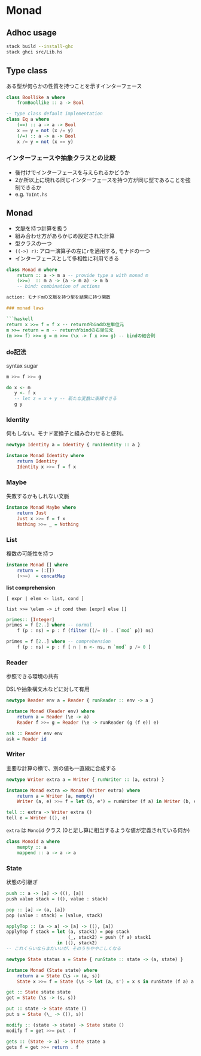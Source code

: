 # Monad

## Adhoc usage

```bash
stack build --install-ghc
stack ghci src/Lib.hs
```

## Type class

ある型が何らかの性質を持つことを示すインターフェース

```haskell
class Boollike a where
    fromBoollike :: a -> Bool

-- type class default implementation
class Eq a where
    (==) :: a -> a -> Bool
    x == y = not (x /= y)
    (/=) :: a -> a -> Bool
    x /= y = not (x == y)
```

### インターフェースや抽象クラスとの比較

- 後付けでインターフェースを与えられるかどうか
- 2か所以上に現れる同じインターフェースを持つ方が同じ型であることを強制できるか
- e.g. `ToInt.hs`

## Monad

- 文脈を持つ計算を扱う
- 組み合わせ方があらかじめ設定された計算
- 型クラスの一つ
- `((->) r)`: アロー演算子の左に`r`を適用する, モナドの一つ
- インターフェースとして多相性に利用できる

```haskell
class Monad m where
    return :: a -> m a -- provide type a with monad m
    (>>=)  :: m a -> (a -> m a) -> m b
    -- bind: combination of actions

action: モナドmの文脈を持つ型を結果に持つ関数

### monad laws

```haskell
return x >>= f = f x -- returnがbindの左単位元
m >>= return = m -- returnがbindの右単位元
(m >>= f) >>= g = m >>= (\x -> f x >>= g) -- bindの結合則
```

### do記法

syntax sugar

```haskell
m >>= f >>= g

do x <- m
   y <- f x
   -- let z = x + y -- 新たな変数に束縛できる
   g y
```

### Identity

何もしない。モナド変換子と組み合わせると便利。

```haskell
newtype Identity a = Identity { runIdentity :: a }

instance Monad Identity where
    return Identity
    Identity x >>= f = f x
```

### Maybe

失敗するかもしれない文脈

```haskell
instance Monad Maybe where
    return Just
    Just x >>= f = f x
    Nothing >>= _ = Nothing
```

### List

複数の可能性を持つ

```haskell
instance Monad [] where
    return = (:[])
    (>>=)  = concatMap
```

**list comprehension**

`[ expr | elem <- list, cond ]`

`list >>= \elem -> if cond then [expr] else []`

```haskell
primes:: [Integer]
primes = f [2..] where -- normal
    f (p : ns) = p : f (filter ((/= 0) . (`mod` p)) ns)

primes = f [2..] where -- comprehension
    f (p : ns) = p : f [ n | n <- ns, n `mod` p /= 0 ]
```

### Reader

参照できる環境の共有

DSLや抽象構文木などに対して有用

```haskell
newtype Reader env a = Reader { runReader :: env -> a }

instance Monad (Reader env) where
    return a = Reader (\e -> a)
    Reader f >>= g = Reader (\e -> runReader (g (f e)) e)

ask :: Reader env env
ask = Reader id
```

### Writer

主要な計算の横で、別の値も一直線に合成する

```haskell
newtype Writer extra a = Writer { runWriter :: (a, extra) }

instance Monad extra => Monad (Writer extra) where
    return a = Writer (a, mempty)
    Writer (a, e) >>= f = let (b, e') = runWriter (f a) in Writer (b, e `mappend` e')

tell :: extra -> Writer extra ()
tell e = Writer ((), e)
```

`extra` は `Monoid` クラス (0と足し算に相当するような値が定義されている何か)

```haskell
class Monoid a where
    mempty :: a
    mappend :: a -> a -> a
```

### State

状態の引継ぎ

```haskell
push :: a -> [a] -> ((), [a])
push value stack = ((), value : stack)

pop :: [a] -> (a, [a])
pop (value : stack) = (value, stack)

applyTop :: (a -> a) -> [a] -> ((), [a])
applyTop f stack = let (a, stack1) = pop stack
                       (_, stack2) = push (f a) stack1
                   in ((), stack2)
-- これくらいならまだいいが、そのうちややこしくなる
```

```haskell
newtype State status a = State { runState :: state -> (a, state) }

instance Monad (State state) where
    return a = State (\s -> (a, s))
    State x >>= f = State (\s -> let (a, s') = x s in runState (f a) a')

get :: State state state
get = State (\s -> (s, s))

put :: state -> State state ()
put s = State (\_ -> ((), s))

modify :: (state -> state) -> State state ()
modify f = get >>= put . f

gets :: (State -> a) -> State state a
gets f = get >>= return . f
```
